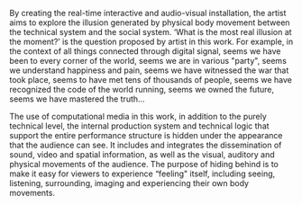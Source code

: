 By creating the real-time interactive and audio-visual installation, the artist aims to explore the illusion generated by physical body movement between the technical system and the social system. ‘What is the most real illusion at the moment?’ is the question proposed by artist in this work. For example, in the context of all things connected through digital signal, seems we have been to every corner of the world, seems we are in various "party", seems we understand happiness and pain, seems we have witnessed the war that took place, seems to have met tens of thousands of people, seems we have recognized the code of the world running, seems we owned the future, seems we have mastered the truth...

The use of computational media in this work, in addition to the purely technical level, the internal production system and technical logic that support the entire performance structure is hidden under the appearance that the audience can see. It includes and integrates the dissemination of sound, video and spatial information, as well as the visual, auditory and physical movements of the audience. The purpose of hiding behind is to make it easy for viewers to experience “feeling" itself, including seeing, listening, surrounding, imaging and experiencing their own body movements.
